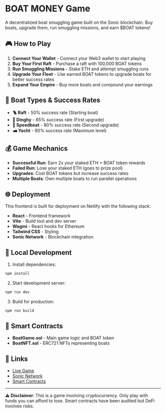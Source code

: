 # BOAT MONEY Game

A decentralized boat smuggling game built on the Sonic blockchain. Buy boats, upgrade them, run smuggling missions, and earn $BOAT tokens!

## 🎮 How to Play

1. **Connect Your Wallet** - Connect your Web3 wallet to start playing
2. **Buy Your First Raft** - Purchase a raft with 100,000 BOAT tokens  
3. **Run Smuggling Missions** - Stake ETH and attempt smuggling runs
4. **Upgrade Your Fleet** - Use earned BOAT tokens to upgrade boats for better success rates
5. **Expand Your Empire** - Buy more boats and compound your earnings

## 🚤 Boat Types & Success Rates

- **🪜 Raft** - 50% success rate (Starting boat)
- **🛶 Dinghy** - 65% success rate (First upgrade)  
- **🚤 Speedboat** - 80% success rate (Second upgrade)
- **🛥️ Yacht** - 90% success rate (Maximum level)

## 💰 Game Mechanics

- **Successful Run**: Earn 2x your staked ETH + BOAT token rewards
- **Failed Run**: Lose your staked ETH (goes to prize pool)
- **Upgrades**: Cost BOAT tokens but increase success rates
- **Multiple Boats**: Own multiple boats to run parallel operations

## 🌐 Deployment

This frontend is built for deployment on Netlify with the following stack:

- **React** - Frontend framework
- **Vite** - Build tool and dev server
- **Wagmi** - React hooks for Ethereum
- **Tailwind CSS** - Styling
- **Sonic Network** - Blockchain integration

## 🚀 Local Development

1. Install dependencies:
```bash
npm install
```

2. Start development server:
```bash
npm run dev
```

3. Build for production:
```bash
npm run build
```

## 📄 Smart Contracts

- **BoatGame.sol** - Main game logic and BOAT token
- **BoatNFT.sol** - ERC721 NFTs representing boats

## 🔗 Links

- [Live Game](https://your-netlify-url.netlify.app)
- [Sonic Network](https://docs.soniclabs.com)
- [Smart Contracts](./contracts/)

---

**⚠️ Disclaimer**: This is a game involving cryptocurrency. Only play with funds you can afford to lose. Smart contracts have been audited but DeFi involves risks.

